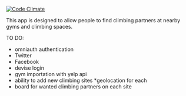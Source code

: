 [![Code Climate](https://codeclimate.com/github/hzab/climbing_buddies/badges/gpa.svg)](https://codeclimate.com/github/hzab/climbing_buddies)

This app is designed to allow people to find climbing partners at nearby gyms and climbing spaces.


TO DO:

* omniauth authentication
 * Twitter
 * Facebook
 * devise login
* gym importation with yelp api
* ability to add new climbing sites
  *geolocation for each 
* board for wanted climbing partners on each site

